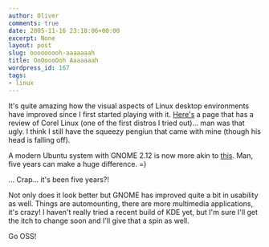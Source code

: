 ```yaml
---
author: Oliver
comments: true
date: 2005-11-16 23:18:06+00:00
excerpt: None
layout: post
slug: ooooooooh-aaaaaaah
title: OoOoooOoh Aaaaaaah
wordpress_id: 167
tags:
- linux
---
```


It's quite amazing how the visual aspects of Linux desktop environments have improved since I first started playing with it.  <a href="http://www.vbrad.com/Reviews/mayjun00/Corel_Linux_OS_Review.html">Here's</a> a page that has a review of Corel Linux (one of the first distros I tried out)... man was that ugly.  I think I still have the squeezy pengiun that came with mine (though his head is falling off).

A modern Ubuntu system with GNOME 2.12 is now more akin to <a href="http://pubcrawler.org/images/screenshots/gnome2.12/smeg.png">this</a>.  Man, five years can make a huge difference. =)

... Crap... it's been five years?!

Not only does it look better but GNOME has improved quite a bit in usability as well.  Things are automounting, there are more multimedia applications, it's crazy!  I haven't really tried a recent build of KDE yet, but I'm sure I'll get the itch to change soon and I'll give that a spin as well.

Go OSS!
